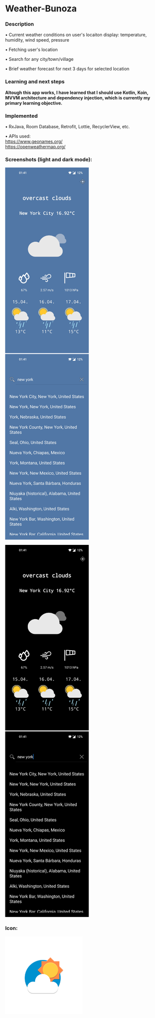 # Weather-Bunoza

### Description

• Current weather conditions on user's locaiton display: temperature, humidity, wind speed, pressure

• Fetching user's location

• Search for any city/town/village

• Brief weather forecast for next 3 days for selected location

### Learning and next steps

**Altough this app works, I have learned that I should use Kotlin, Koin, MVVM architecture and dependency injection, which is currently my primary learning objective.**

### Implemented

• RxJava, Room Database, Retrofit, Lottie, RecyclerView, etc.

• APIs used:<br>
      https://www.geonames.org/<br>
      https://openweathermap.org/

### Screenshots (light and dark mode):

<img src="/screenshots/main-light.jpg" width="270" height="600"> <img src="/screenshots/search-light.jpg" width="270" height="600">

<img src="/screenshots/main-dark.jpg" width="270" height="600"> <img src="/screenshots/search-dark.jpg" width="270" height="600"> 

### Icon:

<img src="/app/src/main/res/mipmap-xxxhdpi/ic_launcher_foreground.png" width="250" height="250"> 

